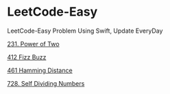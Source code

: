 # LeetCode-Easy
LeetCode-Easy Problem Using Swift, Update EveryDay

[231. Power of Two ](https://github.com/Rsenjoyer/LeetCode-Easy/blob/master/Source/Power%20of%20Two.swift)

[412 Fizz Buzz](https://github.com/Rsenjoyer/LeetCode-Easy/blob/master/Source/Fizz%20Buzz.swift)

[461 Hamming Distance ](https://github.com/Rsenjoyer/LeetCode-Easy/blob/master/Source/Hamming%20Distance.swift)

[728. Self Dividing Numbers ](https://github.com/Rsenjoyer/LeetCode-Easy/blob/master/Source/Self%20Dividing%20Numbers.swift)


